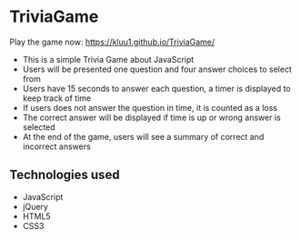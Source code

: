 # TriviaGame
Play the game now: https://kluu1.github.io/TriviaGame/
- This is a simple Trivia Game about JavaScript
- Users will be presented one question and four answer choices to select from
- Users have 15 seconds to answer each question, a timer is displayed to keep track of time
- If users does not answer the question in time, it is counted as a loss
- The correct answer will be displayed if time is up or wrong answer is selected
- At the end of the game, users will see a summary of correct and incorrect answers

## Technologies used
- JavaScript
- jQuery
- HTML5
- CSS3
